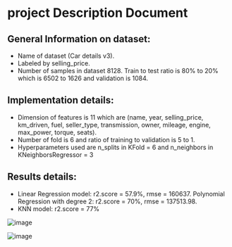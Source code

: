 # project Description Document

## General Information on dataset:
* Name of dataset (Car details v3). 
*	Labeled by selling_price. 
*	Number of samples in dataset 8128. Train to test ratio is 80% to 20% which is 6502 to 1626 and validation is 1084. 

## Implementation details:
* Dimension of features is 11 which are (name, year, selling_price, km_driven, fuel, seller_type, transmission, owner, mileage, engine, max_power, torque, seats).
*	Number of fold is 6 and ratio of training to validation is 5 to 1.
*	Hyperparameters used are n_splits in KFold = 6 and n_neighbors in KNeighborsRegressor = 3

## Results details:
*	Linear Regression model: r2.score = 57.9%, rmse = 160637. Polynomial Regression with degree 2: r2.score = 70%, rmse = 137513.98.
*	KNN model: r2.score = 77% 

![image](https://github.com/MariaAbdallah1/ML_project/assets/151842825/77c705d4-3b58-4145-8237-6d2573906851)

![image](https://github.com/MariaAbdallah1/ML_project/assets/151842825/27853824-7c70-4025-8f4c-178cc34f6add)

